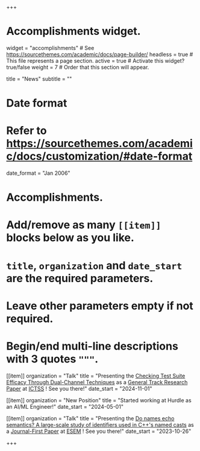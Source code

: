 +++
# Accomplishments widget.
widget = "accomplishments"  # See https://sourcethemes.com/academic/docs/page-builder/
headless = true  # This file represents a page section.
active = true  # Activate this widget? true/false
weight = 7  # Order that this section will appear.

title = "News"
subtitle = ""

# Date format
#   Refer to https://sourcethemes.com/academic/docs/customization/#date-format
date_format = "Jan 2006"

# Accomplishments.
#   Add/remove as many `[[item]]` blocks below as you like.
#   `title`, `organization` and `date_start` are the required parameters.
#   Leave other parameters empty if not required.
#   Begin/end multi-line descriptions with 3 quotes `"""`.

[[item]]
  organization = "Talk"
  title = "Presenting the [Checking Test Suite Efficacy Through Dual-Channel Techniques](https://petrescu.co.uk/files/FindIT.pdf) as a [General Track Research Paper](https://conf.researchr.org/details/ictss-2024/ictss-2024-papers/15/Constantin-Cezar-Petrescu-Sam-Smith-Alexis-Butler-and-Santanu-Kumar-Dash-Checking-) at [ICTSS](https://conf.researchr.org/home/ictss-2024) ! See you there!"
  date_start = "2024-11-01"

[[item]]
  organization = "New Position"
  title = "Started working at Hurdle as an AI/ML Engineer!"
  date_start = "2024-05-01"

[[item]]
  organization = "Talk"
  title = "Presenting the [Do names echo semantics? A large-scale study of identifiers used in C++'s named casts](https://doi.org/10.1016/j.jss.2023.111693) as a [Journal-First Paper](https://conf.researchr.org/details/esem-2023/esem-2023-journal-first/13/Do-names-echo-semantics-A-large-scale-study-of-identifiers-used-in-C-s-named-casts) at [ESEM](https://conf.researchr.org/home/esem-2023) ! See you there!"
  date_start = "2023-10-26"


+++
